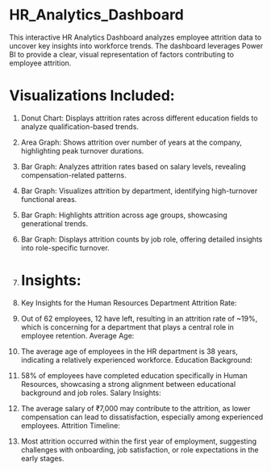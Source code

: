 # HR_Analytics_Dashboard
This interactive HR Analytics Dashboard analyzes employee attrition data to uncover key insights into workforce trends. The dashboard leverages Power BI to provide a clear, visual representation of factors contributing to employee attrition.
# Visualizations Included:
1. Donut Chart: Displays attrition rates across different education fields to analyze qualification-based trends.

2. Area Graph: Shows attrition over number of years at the company, highlighting peak turnover durations.

3. Bar Graph: Analyzes attrition rates based on salary levels, revealing compensation-related patterns.

4. Bar Graph: Visualizes attrition by department, identifying high-turnover functional areas.

5. Bar Graph: Highlights attrition across age groups, showcasing generational trends.

6. Bar Graph: Displays attrition counts by job role, offering detailed insights into role-specific turnover.

7. # Insights:
8. Key Insights for the Human Resources Department
Attrition Rate:

1. Out of 62 employees, 12 have left, resulting in an attrition rate of ~19%, which is concerning for a department that plays a central role in employee retention.
Average Age:

2. The average age of employees in the HR department is 38 years, indicating a relatively experienced workforce.
Education Background:

3. 58% of employees have completed education specifically in Human Resources, showcasing a strong alignment between educational background and job roles.
Salary Insights:

4. The average salary of ₹7,000 may contribute to the attrition, as lower compensation can lead to dissatisfaction, especially among experienced employees.
Attrition Timeline:

5. Most attrition occurred within the first year of employment, suggesting challenges with onboarding, job satisfaction, or role expectations in the early stages.
